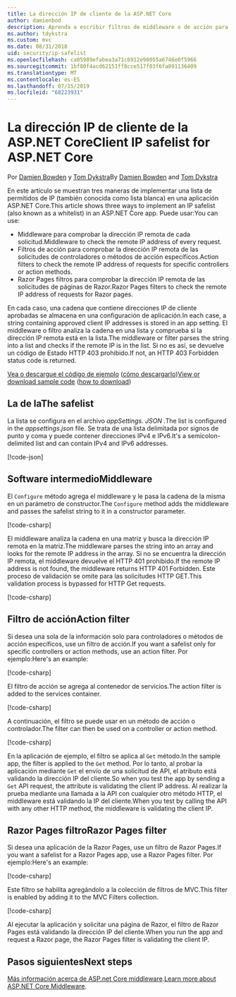 ```yaml
---
title: La dirección IP de cliente de la ASP.NET Core
author: damienbod
description: Aprenda a escribir filtros de middleware o de acción para validar direcciones IP remotas en una lista de direcciones IP aprobadas.
ms.author: tdykstra
ms.custom: mvc
ms.date: 08/31/2018
uid: security/ip-safelist
ms.openlocfilehash: ca05989efabea3a71c6912e98055a6746e0f5966
ms.sourcegitcommit: 1bf80f4acd62151ff8cce517f03f6fa891136409
ms.translationtype: MT
ms.contentlocale: es-ES
ms.lasthandoff: 07/15/2019
ms.locfileid: "68223931"
---
```

# <a name="client-ip-safelist-for-aspnet-core"></a><span data-ttu-id="5d89e-103">La dirección IP de cliente de la ASP.NET Core</span><span class="sxs-lookup"><span data-stu-id="5d89e-103">Client IP safelist for ASP.NET Core</span></span>

<span data-ttu-id="5d89e-104">Por [Damien Bowden](https://twitter.com/damien_bod) y [Tom Dykstra](https://github.com/tdykstra)</span><span class="sxs-lookup"><span data-stu-id="5d89e-104">By [Damien Bowden](https://twitter.com/damien_bod) and [Tom Dykstra](https://github.com/tdykstra)</span></span>
 
<span data-ttu-id="5d89e-105">En este artículo se muestran tres maneras de implementar una lista de permitidos de IP (también conocida como lista blanca) en una aplicación ASP.NET Core.</span><span class="sxs-lookup"><span data-stu-id="5d89e-105">This article shows three ways to implement an IP safelist (also known as a whitelist) in an ASP.NET Core app.</span></span> <span data-ttu-id="5d89e-106">Puede usar:</span><span class="sxs-lookup"><span data-stu-id="5d89e-106">You can use:</span></span>

* <span data-ttu-id="5d89e-107">Middleware para comprobar la dirección IP remota de cada solicitud.</span><span class="sxs-lookup"><span data-stu-id="5d89e-107">Middleware to check the remote IP address of every request.</span></span>
* <span data-ttu-id="5d89e-108">Filtros de acción para comprobar la dirección IP remota de las solicitudes de controladores o métodos de acción específicos.</span><span class="sxs-lookup"><span data-stu-id="5d89e-108">Action filters to check the remote IP address of requests for specific controllers or action methods.</span></span>
* <span data-ttu-id="5d89e-109">Razor Pages filtros para comprobar la dirección IP remota de las solicitudes de páginas de Razor.</span><span class="sxs-lookup"><span data-stu-id="5d89e-109">Razor Pages filters to check the remote IP address of requests for Razor pages.</span></span>

<span data-ttu-id="5d89e-110">En cada caso, una cadena que contiene direcciones IP de cliente aprobadas se almacena en una configuración de aplicación.</span><span class="sxs-lookup"><span data-stu-id="5d89e-110">In each case, a string containing approved client IP addresses is stored in an app setting.</span></span> <span data-ttu-id="5d89e-111">El middleware o filtro analiza la cadena en una lista y comprueba si la dirección IP remota está en la lista.</span><span class="sxs-lookup"><span data-stu-id="5d89e-111">The middleware or filter parses the string into a list and checks if the remote IP is in the list.</span></span> <span data-ttu-id="5d89e-112">Si no es así, se devuelve un código de Estado HTTP 403 prohibido.</span><span class="sxs-lookup"><span data-stu-id="5d89e-112">If not, an HTTP 403 Forbidden status code is returned.</span></span>

<span data-ttu-id="5d89e-113">[Vea o descargue el código de ejemplo](https://github.com/aspnet/AspNetCore.Docs/tree/master/aspnetcore/security/ip-safelist/samples/2.x/ClientIpAspNetCore) ([cómo descargarlo](xref:index#how-to-download-a-sample))</span><span class="sxs-lookup"><span data-stu-id="5d89e-113">[View or download sample code](https://github.com/aspnet/AspNetCore.Docs/tree/master/aspnetcore/security/ip-safelist/samples/2.x/ClientIpAspNetCore) ([how to download](xref:index#how-to-download-a-sample))</span></span>

## <a name="the-safelist"></a><span data-ttu-id="5d89e-114">La de la</span><span class="sxs-lookup"><span data-stu-id="5d89e-114">The safelist</span></span>

<span data-ttu-id="5d89e-115">La lista se configura en el archivo *appSettings. JSON* .</span><span class="sxs-lookup"><span data-stu-id="5d89e-115">The list is configured in the *appsettings.json* file.</span></span> <span data-ttu-id="5d89e-116">Se trata de una lista delimitada por signos de punto y coma y puede contener direcciones IPv4 e IPv6.</span><span class="sxs-lookup"><span data-stu-id="5d89e-116">It's a semicolon-delimited list and can contain IPv4 and IPv6 addresses.</span></span>

[!code-json[](ip-safelist/samples/2.x/ClientIpAspNetCore/appsettings.json?highlight=2)]

## <a name="middleware"></a><span data-ttu-id="5d89e-117">Software intermedio</span><span class="sxs-lookup"><span data-stu-id="5d89e-117">Middleware</span></span>

<span data-ttu-id="5d89e-118">El `Configure` método agrega el middleware y le pasa la cadena de la misma en un parámetro de constructor.</span><span class="sxs-lookup"><span data-stu-id="5d89e-118">The `Configure` method adds the middleware and passes the safelist string to it in a constructor parameter.</span></span>

[!code-csharp[](ip-safelist/samples/2.x/ClientIpAspNetCore/Startup.cs?name=snippet_Configure&highlight=10)]

<span data-ttu-id="5d89e-119">El middleware analiza la cadena en una matriz y busca la dirección IP remota en la matriz.</span><span class="sxs-lookup"><span data-stu-id="5d89e-119">The middleware parses the string into an array and looks for the remote IP address in the array.</span></span> <span data-ttu-id="5d89e-120">Si no se encuentra la dirección IP remota, el middleware devuelve el HTTP 401 prohibido.</span><span class="sxs-lookup"><span data-stu-id="5d89e-120">If the remote IP address is not found, the middleware returns HTTP 401 Forbidden.</span></span> <span data-ttu-id="5d89e-121">Este proceso de validación se omite para las solicitudes HTTP GET.</span><span class="sxs-lookup"><span data-stu-id="5d89e-121">This validation process is bypassed for HTTP Get requests.</span></span>

[!code-csharp[](ip-safelist/samples/2.x/ClientIpAspNetCore/AdminSafeListMiddleware.cs?name=snippet_ClassOnly)]

## <a name="action-filter"></a><span data-ttu-id="5d89e-122">Filtro de acción</span><span class="sxs-lookup"><span data-stu-id="5d89e-122">Action filter</span></span>

<span data-ttu-id="5d89e-123">Si desea una sola de la información solo para controladores o métodos de acción específicos, use un filtro de acción.</span><span class="sxs-lookup"><span data-stu-id="5d89e-123">If you want a safelist only for specific controllers or action methods, use an action filter.</span></span> <span data-ttu-id="5d89e-124">Por ejemplo:</span><span class="sxs-lookup"><span data-stu-id="5d89e-124">Here's an example:</span></span> 

[!code-csharp[](ip-safelist/samples/2.x/ClientIpAspNetCore/Filters/ClientIdCheckFilter.cs)]

<span data-ttu-id="5d89e-125">El filtro de acción se agrega al contenedor de servicios.</span><span class="sxs-lookup"><span data-stu-id="5d89e-125">The action filter is added to the services container.</span></span>

[!code-csharp[](ip-safelist/samples/2.x/ClientIpAspNetCore/Startup.cs?name=snippet_ConfigureServices&highlight=3)]

<span data-ttu-id="5d89e-126">A continuación, el filtro se puede usar en un método de acción o controlador.</span><span class="sxs-lookup"><span data-stu-id="5d89e-126">The filter can then be used on a controller or action method.</span></span>

[!code-csharp[](ip-safelist/samples/2.x/ClientIpAspNetCore/Controllers/ValuesController.cs?name=snippet_Filter&highlight=1)]

<span data-ttu-id="5d89e-127">En la aplicación de ejemplo, el filtro se aplica al `Get` método.</span><span class="sxs-lookup"><span data-stu-id="5d89e-127">In the sample app, the filter is applied to the `Get` method.</span></span> <span data-ttu-id="5d89e-128">Por lo tanto, al probar la aplicación mediante `Get` el envío de una solicitud de API, el atributo está validando la dirección IP del cliente.</span><span class="sxs-lookup"><span data-stu-id="5d89e-128">So when you test the app by sending a `Get` API request, the attribute is validating the client IP address.</span></span> <span data-ttu-id="5d89e-129">Al realizar la prueba mediante una llamada a la API con cualquier otro método HTTP, el middleware está validando la IP del cliente.</span><span class="sxs-lookup"><span data-stu-id="5d89e-129">When you test by calling the API with any other HTTP method, the middleware is validating the client IP.</span></span>

## <a name="razor-pages-filter"></a><span data-ttu-id="5d89e-130">Razor Pages filtro</span><span class="sxs-lookup"><span data-stu-id="5d89e-130">Razor Pages filter</span></span> 

<span data-ttu-id="5d89e-131">Si desea una aplicación de la Razor Pages, use un filtro de Razor Pages.</span><span class="sxs-lookup"><span data-stu-id="5d89e-131">If you want a safelist for a Razor Pages app, use a Razor Pages filter.</span></span> <span data-ttu-id="5d89e-132">Por ejemplo:</span><span class="sxs-lookup"><span data-stu-id="5d89e-132">Here's an example:</span></span> 

[!code-csharp[](ip-safelist/samples/2.x/ClientIpAspNetCore/Filters/ClientIdCheckPageFilter.cs)]

<span data-ttu-id="5d89e-133">Este filtro se habilita agregándolo a la colección de filtros de MVC.</span><span class="sxs-lookup"><span data-stu-id="5d89e-133">This filter is enabled by adding it to the MVC Filters collection.</span></span>

[!code-csharp[](ip-safelist/samples/2.x/ClientIpAspNetCore/Startup.cs?name=snippet_ConfigureServices&highlight=7-9)]

<span data-ttu-id="5d89e-134">Al ejecutar la aplicación y solicitar una página de Razor, el filtro de Razor Pages está validando la dirección IP del cliente.</span><span class="sxs-lookup"><span data-stu-id="5d89e-134">When you run the app and request a Razor page, the Razor Pages filter is validating the client IP.</span></span>

## <a name="next-steps"></a><span data-ttu-id="5d89e-135">Pasos siguientes</span><span class="sxs-lookup"><span data-stu-id="5d89e-135">Next steps</span></span>

<span data-ttu-id="5d89e-136">[Más información acerca de ASP.net Core middleware](xref:fundamentals/middleware/index).</span><span class="sxs-lookup"><span data-stu-id="5d89e-136">[Learn more about ASP.NET Core Middleware](xref:fundamentals/middleware/index).</span></span>
